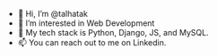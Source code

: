 - 👋 Hi, I’m @talhatak
- 👀 I’m interested in Web Development
- 🌱 My tech stack is Python, Django, JS, and MySQL.
- 📫 You can reach out to me on Linkedin.

<!---
talhatak/talhatak is a ✨ special ✨ repository because its `README.md` (this file) appears on your GitHub profile.
You can click the Preview link to take a look at your changes.
--->
